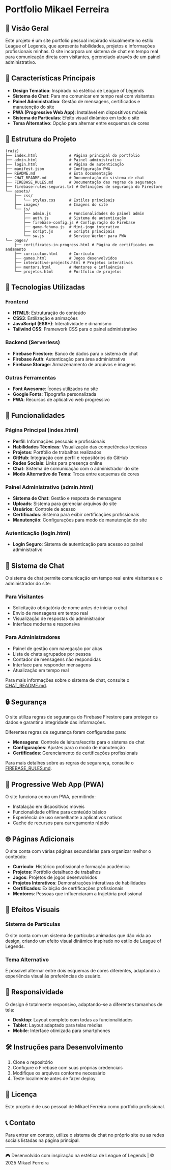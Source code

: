 # Portfolio Mikael Ferreira

## 📌 Visão Geral

Este projeto é um site portfolio pessoal inspirado visualmente no estilo League of Legends, que apresenta habilidades, projetos e informações profissionais minhas. O site incorpora um sistema de chat em tempo real para comunicação direta com visitantes, gerenciado através de um painel administrativo.

## 🌟 Características Principais

- **Design Temático**: Inspirado na estética de League of Legends
- **Sistema de Chat**: Para me comunicar em tempo real com visitantes
- **Painel Administrativo**: Gestão de mensagens, certificados e manutenção do site
- **PWA (Progressive Web App)**: Instalável em dispositivos móveis 
- **Sistema de Partículas**: Efeito visual dinâmico em todo o site
- **Tema Alternativo**: Opção para alternar entre esquemas de cores

## 📂 Estrutura do Projeto

```
(raiz)
├── index.html              # Página principal do portfolio
├── admin.html              # Painel administrativo
├── login.html              # Página de autenticação
├── manifest.json           # Configuração PWA
├── README.md               # Esta documentação
├── CHAT_README.md          # Documentação do sistema de chat
├── FIREBASE_RULES.md       # Documentação das regras de segurança
├── firebase-rules-seguras.txt # Definições de segurança do Firestore
└── assets/
    ├── css/
    │   └── styles.css      # Estilos principais
    ├── images/             # Imagens do site
    └── js/
        ├── admin.js        # Funcionalidades do painel admin
        ├── auth.js         # Sistema de autenticação
        ├── firebase-config.js # Configuração do Firebase
        ├── game-fehuna.js  # Mini-jogo interativo
        ├── script.js       # Scripts principais
        └── sw.js           # Service Worker para PWA
└── pages/
    ├── certificates-in-progress.html # Página de certificados em andamento
    ├── curriculum.html     # Currículo
    ├── games.html          # Jogos desenvolvidos
    ├── interactive-projects.html # Projetos interativos
    ├── mentors.html        # Mentores e influências
    └── projetos.html       # Portfolio de projetos
```

## 🔧 Tecnologias Utilizadas

### Frontend
- **HTML5**: Estruturação do conteúdo
- **CSS3**: Estilização e animações 
- **JavaScript (ES6+)**: Interatividade e dinamismo
- **Tailwind CSS**: Framework CSS para o painel administrativo

### Backend (Serverless)
- **Firebase Firestore**: Banco de dados para o sistema de chat
- **Firebase Auth**: Autenticação para área administrativa
- **Firebase Storage**: Armazenamento de arquivos e imagens

### Outras Ferramentas
- **Font Awesome**: Ícones utilizados no site
- **Google Fonts**: Tipografia personalizada
- **PWA**: Recursos de aplicativo web progressivo

## 🚀 Funcionalidades

### Página Principal (index.html)
- **Perfil**: Informações pessoais e profissionais
- **Habilidades Técnicas**: Visualização das competências técnicas
- **Projetos**: Portfólio de trabalhos realizados
- **GitHub**: Integração com perfil e repositórios do GitHub
- **Redes Sociais**: Links para presença online
- **Chat**: Sistema de comunicação com o administrador do site
- **Modo Alternativo de Tema**: Troca entre esquemas de cores

### Painel Administrativo (admin.html)
- **Sistema de Chat**: Gestão e resposta de mensagens
- **Uploads**: Sistema para gerenciar arquivos do site
- **Usuários**: Controle de acesso
- **Certificados**: Sistema para exibir certificações profissionais
- **Manutenção**: Configurações para modo de manutenção do site

### Autenticação (login.html)
- **Login Seguro**: Sistema de autenticação para acesso ao painel administrativo

## 📡 Sistema de Chat

O sistema de chat permite comunicação em tempo real entre visitantes e o administrador do site:

### Para Visitantes
- Solicitação obrigatória de nome antes de iniciar o chat
- Envio de mensagens em tempo real
- Visualização de respostas do administrador
- Interface moderna e responsiva

### Para Administradores
- Painel de gestão com navegação por abas
- Lista de chats agrupados por pessoa
- Contador de mensagens não respondidas
- Interface para responder mensagens
- Atualização em tempo real

Para mais informações sobre o sistema de chat, consulte o [CHAT_README.md](CHAT_README.md).

## 🔒 Segurança

O site utiliza regras de segurança do Firebase Firestore para proteger os dados e garantir a integridade das informações.

Diferentes regras de segurança foram configuradas para:
- **Mensagens**: Controle de leitura/escrita para o sistema de chat
- **Configurações**: Ajustes para o modo de manutenção
- **Certificados**: Gerenciamento de certificações profissionais

Para mais detalhes sobre as regras de segurança, consulte o [FIREBASE_RULES.md](FIREBASE_RULES.md).

## 🔄 Progressive Web App (PWA)

O site funciona como um PWA, permitindo:
- Instalação em dispositivos móveis
- Funcionalidade offline para conteúdo básico
- Experiência de uso semelhante a aplicativos nativos
- Cache de recursos para carregamento rápido

## 🌐 Páginas Adicionais

O site conta com várias páginas secundárias para organizar melhor o conteúdo:
- **Currículo**: Histórico profissional e formação acadêmica
- **Projetos**: Portfolio detalhado de trabalhos
- **Jogos**: Projetos de jogos desenvolvidos
- **Projetos Interativos**: Demonstrações interativas de habilidades
- **Certificados**: Exibição de certificações profissionais
- **Mentores**: Pessoas que influenciaram a trajetória profissional

## 🎨 Efeitos Visuais

### Sistema de Partículas
O site conta com um sistema de partículas animadas que dão vida ao design, criando um efeito visual dinâmico inspirado no estilo de League of Legends.

### Tema Alternativo
É possível alternar entre dois esquemas de cores diferentes, adaptando a experiência visual às preferências do usuário.

## 📱 Responsividade

O design é totalmente responsivo, adaptando-se a diferentes tamanhos de tela:
- **Desktop**: Layout completo com todas as funcionalidades
- **Tablet**: Layout adaptado para telas médias
- **Mobile**: Interface otimizada para smartphones

## 🛠️ Instruções para Desenvolvimento

1. Clone o repositório
2. Configure o Firebase com suas próprias credenciais
3. Modifique os arquivos conforme necessário
4. Teste localmente antes de fazer deploy

## 📄 Licença

Este projeto é de uso pessoal de Mikael Ferreira como portfolio profissional.

## 📞 Contato

Para entrar em contato, utilize o sistema de chat no próprio site ou as redes sociais listadas na página principal.

---

🎮 Desenvolvido com inspiração na estética de League of Legends | © 2025 Mikael Ferreira
